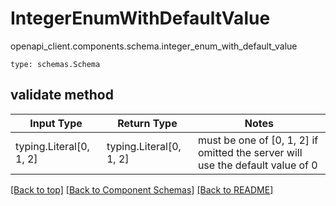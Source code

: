 # IntegerEnumWithDefaultValue
openapi_client.components.schema.integer_enum_with_default_value
```
type: schemas.Schema
```

## validate method
Input Type | Return Type | Notes
------------ | ------------- | -------------
typing.Literal[0, 1, 2] | typing.Literal[0, 1, 2] | must be one of [0, 1, 2] if omitted the server will use the default value of 0

[[Back to top]](#top) [[Back to Component Schemas]](../../../README.md#Component-Schemas) [[Back to README]](../../../README.md)
